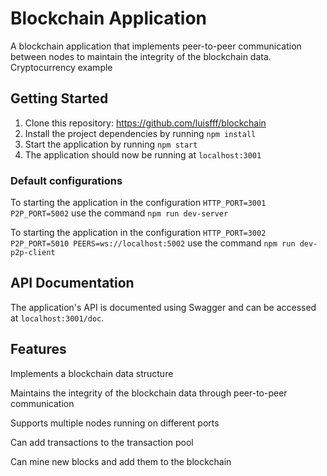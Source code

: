 # Blockchain Application
A blockchain application that implements peer-to-peer communication between nodes to maintain the integrity of the blockchain data.
Cryptocurrency example

## Getting Started
1. Clone this repository: https://github.com/luisfff/blockchain
2. Install the project dependencies by running `npm install`
3. Start the application by running `npm start`
4. The application should now be running at `localhost:3001`

### Default configurations
To starting the application in the configuration `HTTP_PORT=3001 P2P_PORT=5002` use the command  `npm run dev-server`

To starting the application in the configuration `HTTP_PORT=3002 P2P_PORT=5010 PEERS=ws://localhost:5002` use the command  `npm run dev-p2p-client`

## API Documentation
The application's API is documented using Swagger and can be accessed at `localhost:3001/doc`.

## Features
Implements a blockchain data structure

Maintains the integrity of the blockchain data through peer-to-peer communication

Supports multiple nodes running on different ports

Can add transactions to the transaction pool

Can mine new blocks and add them to the blockchain
